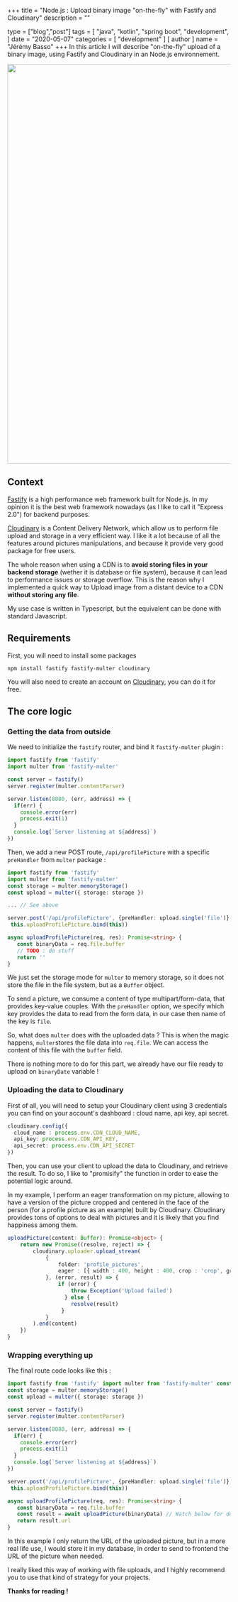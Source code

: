 +++
title = "Node.js : Upload binary image \"on-the-fly\" with Fastify and Cloudinary"
description = ""

type = ["blog","post"]
tags = [
    "java",
    "kotlin",
    "spring boot",
    "development",
]
date = "2020-05-07"
categories = [
    "development"
]
[ author ]
  name = "Jérémy Basso"
+++
In this article I will describe "on-the-fly" upload of a binary image, using Fastify and Cloudinary in 	an Node.js environnement.

<p align="center">
<img src="/fastify_cdn.jpg" style="width:900px"/>
</p>


## Context

[Fastify](https://fastify.io) is a high performance web framework built for Node.js. In my opinion it is the best web framework nowadays (as I like to call it "Express 2.0") for backend purposes.

[Cloudinary](http://cloudinary.com) is a Content Delivery Network, which allow us to perform file upload and storage in a very efficient way. I like it a lot because of all the features around pictures manipulations, and because it provide very good package for free users.

The whole reason when using a CDN is to **avoid storing files in your backend storage** (wether it is database or file system), because it can lead to performance issues or storage overflow. This is the reason why I implemented a quick way to Upload image from a distant device to a CDN **without storing any file**.

My use case is written in Typescript, but the equivalent can be done with standard Javascript.
## Requirements
First, you will need to install some packages

```
npm install fastify fastify-multer cloudinary
```

You will also need to create an account on [Cloudinary](http://cloudinary.com), you can do it for free.

## The core logic

### Getting the data from outside

We need to initialize the `fastify` router, and bind it `fastify-multer` plugin :

```typescript
import fastify from 'fastify'
import multer from 'fastify-multer'

const server = fastify()
server.register(multer.contentParser)

server.listen(8080, (err, address) => {
  if(err) {
    console.error(err)
    process.exit(1)
  }
  console.log(`Server listening at ${address}`)
})
```
Then, we add a new POST route, `/api/profilePicture` with a specific `preHandler` from `multer` package :
```typescript
import fastify from 'fastify'
import multer from 'fastify-multer'
const storage = multer.memoryStorage()  
const upload = multer({ storage: storage })

... // See above

server.post('/api/profilePicture', {preHandler: upload.single('file')},  
 this.uploadProfilePicture.bind(this))

async uploadProfilePicture(req, res): Promise<string> {  
   const binaryData = req.file.buffer
   // TODO : do stuff
   return ''
}
```

We just set the storage mode for `multer` to memory storage, so it does not store the file in the file system, but as a `Buffer` object.

To send a picture, we consume a content of type multipart/form-data, that provides key-value couples.
With the `preHandler` option, we specify which key provides the data to read from the form data, in our case then name of the key is `file`.

So, what does `multer` does with the uploaded data ? 
This is when the magic happens, `multer`stores the file data into `req.file`. We can access the content of this file with the `buffer` field. 

There is nothing more to do for this part, we already have our file ready to upload on `binaryDate` variable !

### Uploading the data to Cloudinary

First of all, you will need to setup your Cloudinary client using 3 credentials you can find on your account's dashboard : cloud name, api key, api secret.
```typescript
cloudinary.config({  
  cloud_name : process.env.CDN_CLOUD_NAME,  
  api_key: process.env.CDN_API_KEY,  
  api_secret: process.env.CDN_API_SECRET  
})
```
Then, you can use your client to upload the data to Cloudinary, and retrieve the result. To do so, I like to "promisify" the function in order to ease the potential logic around. 

In my example, I perform an eager transformation on my picture, allowing to have a version of the picture cropped and centered in the face of the person (for a profile picture as an example) built by Cloudinary.
 Cloudinary provides tons of options to deal with pictures and it is likely that you find happiness among them.
```typescript
uploadPicture(content: Buffer): Promise<object> {  
    return new Promise((resolve, reject) => {  
        cloudinary.uploader.upload_stream(  
            {  
                folder: 'profile_pictures',  
				eager : [{ width : 400, height : 400, crop : 'crop', gravity : 'face'}]  
		    }, (error, result) => {  
                if (error) {  
                    throw Exception('Upload failed')
				  } else {  
                    resolve(result)  
                 }  
            }  
        ).end(content)  
    })  
}
```
### Wrapping everything up

The final route code looks like this :
``` typescript
import fastify from 'fastify' import multer from 'fastify-multer' const storage = multer.memoryStorage() const upload = multer({ storage: storage })
const storage = multer.memoryStorage()  
const upload = multer({ storage: storage })

const server = fastify()
server.register(multer.contentParser)

server.listen(8080, (err, address) => {
  if(err) {
    console.error(err)
    process.exit(1)
  }
  console.log(`Server listening at ${address}`)
})

server.post('/api/profilePicture', {preHandler: upload.single('file')},  
 this.uploadProfilePicture.bind(this))

async uploadProfilePicture(req, res): Promise<string> {  
   const binaryData = req.file.buffer
   const result = await uploadPicture(binaryData) // Watch below for details
   return result.url
}
```

In this example I only return the URL of the uploaded picture, but in a more real life use, I would store it in my database, in order to send to frontend the URL of the picture when needed.

I really liked this way of working with file uploads, and I highly recommend you to use that kind of strategy for your projects.


**Thanks for reading !**